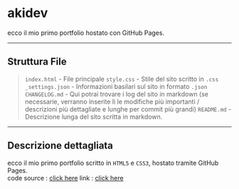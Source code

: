 # akidev
ecco il mio primo portfolio hostato con GitHub Pages.<br>



---

## Struttura File


> `index.html` - File principale
> `style.css` - Stile del sito scritto in `.css`
> `_settings.json` - Informazioni basilari sul sito in formato `.json`
> `CHANGELOG.md` - Qui potrai trovare i log del sito in markdown (se necessarie, verranno inserite lì le modifiche più importanti / descrizioni più dettagliate e lunghe per commit più grandi)
> `README.md` - Descrizione lunga del sito scritta in markdown.

---

## Descrizione dettagliata

ecco il mio primo portfolio scritto in `HTML5` e `CSS3`, hostato tramite GitHub Pages.<br>
code source : [click here](https://www.github.com/developeraki/akidev/)
link : [click here](https://developeraki.github.io/akidev/)

